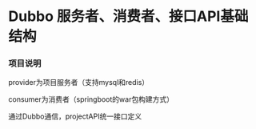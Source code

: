 # Dubbo 服务者、消费者、接口API基础结构

### 项目说明
provider为项目服务者（支持mysql和redis）

consumer为消费者（springboot的war包构建方式）

通过Dubbo通信，projectAPI统一接口定义


